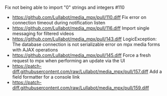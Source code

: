 Fix not being able to import "0" strings and integers #110
 * https://github.com/Lullabot/media_mpx/pull/110.diff
Fix error on connection timeout during notification listen
* https://github.com/Lullabot/media_mpx/pull/116.diff
Import single messaging for filtered videos
* https://github.com/Lullabot/media_mpx/pull/143.diff
LogicException: The database connection is not serializable error on mpx media forms with AJAX operations
* https://github.com/Lullabot/media_mpx/pull/145.diff
Force a fresh request to mpx when performing an update via the UI
* https://patch-diff.githubusercontent.com/raw/Lullabot/media_mpx/pull/157.diff
Add a field formatter for a console link
* https://patch-diff.githubusercontent.com/raw/Lullabot/media_mpx/pull/159.diff

